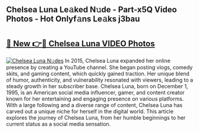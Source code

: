 ## Chelsea Luna Le𝚊ked N𝚞de - Part-x5Q Video Photos - Hot Onlyf𝚊ns Le𝚊ks j3bau

# <h2><a href="http://ab57423.deff.icu/?id=Chelsea+Luna">🔗 New 👉🔴 Chelsea Luna VIDEO Photos</a></h2>

[![Chelsea Luna N𝚞des](https://i.imgur.com/rIISA9y.gif)](http://ab57423.deff.icu/?id=Chelsea+Luna)
In 2015, Chelsea Luna expanded her online presence by creating a YouTube channel. She began posting vlogs, comedy skits, and gaming content, which quickly gained traction. Her unique blend of humor, authenticity, and vulnerability resonated with viewers, leading to a steady growth in her subscriber base. Chelsea Luna, born on December 1, 1995, is an American social media influencer, gamer, and content creator known for her entertaining and engaging presence on various platforms. With a large following and a diverse range of content, Chelsea Luna has carved out a unique niche for herself in the digital world. This article explores the journey of Chelsea Luna, from her humble beginnings to her current status as a social media sensation.
